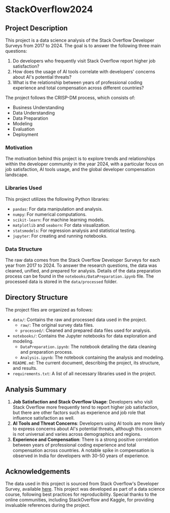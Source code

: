 # StackOverflow2024

## Project Description
This project is a data science analysis of the Stack Overflow Developer Surveys from 2017 to 2024. The goal is to answer the following three main questions:

1. Do developers who frequently visit Stack Overflow report higher job satisfaction?
2. How does the usage of AI tools correlate with developers' concerns about AI's potential threats?
3. What is the relationship between years of professional coding experience and total compensation across different countries?

The project follows the CRISP-DM process, which consists of:
- Business Understanding
- Data Understanding
- Data Preparation
- Modeling
- Evaluation
- Deployment

### Motivation
The motivation behind this project is to explore trends and relationships within the developer community in the year 2024, with a particular focus on job satisfaction, AI tools usage, and the global developer compensation landscape.

### Libraries Used
This project utilizes the following Python libraries:
- `pandas`: For data manipulation and analysis.
- `numpy`: For numerical computations.
- `scikit-learn`: For machine learning models.
- `matplotlib` and `seaborn`: For data visualization.
- `statsmodels`: For regression analysis and statistical testing.
- `jupyter`: For creating and running notebooks.

### Data Structure
The raw data comes from the Stack Overflow Developer Surveys for each year from 2017 to 2024. To answer the research questions, the data was cleaned, unified, and prepared for analysis. Details of the data preparation process can be found in the `notebooks/DataPreparation.ipynb` file. The processed data is stored in the `data/processed` folder.

## Directory Structure
The project files are organized as follows:

- `data/`: Contains the raw and processed data used in the project.
  - `raw/`: The original survey data files.
  - `processed/`: Cleaned and prepared data files used for analysis.
- `notebooks/`: Contains the Jupyter notebooks for data exploration and modeling.
  - `DataPreparation.ipynb`: The notebook detailing the data cleaning and preparation process.
  - `Analysis.ipynb`: The notebook containing the analysis and modeling.
- `README.md`: The current document, describing the project, its structure, and results.
- `requirements.txt`: A list of all necessary libraries used in the project.

## Analysis Summary
1. **Job Satisfaction and Stack Overflow Usage**: Developers who visit Stack Overflow more frequently tend to report higher job satisfaction, but there are other factors such as experience and job role that influence satisfaction as well.
2. **AI Tools and Threat Concerns**: Developers using AI tools are more likely to express concerns about AI's potential threats, although this concern is not universal and varies across demographics and regions.
3. **Experience and Compensation**: There is a strong positive correlation between years of professional coding experience and total compensation across countries. A notable spike in compensation is observed in India for developers with 30-50 years of experience.

## Acknowledgements
The data used in this project is sourced from Stack Overflow's Developer Survey, available [here](https://insights.stackoverflow.com/survey). This project was developed as part of a data science course, following best practices for reproducibility. Special thanks to the online communities, including StackOverflow and Kaggle, for providing invaluable references during the project.
